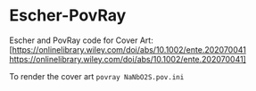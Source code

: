 # Escher-PovRay

Escher and PovRay code for Cover Art: [https://onlinelibrary.wiley.com/doi/abs/10.1002/ente.202070041 https://onlinelibrary.wiley.com/doi/abs/10.1002/ente.202070041]

To render the cover art
<code>povray NaNbO2S.pov.ini</code>
